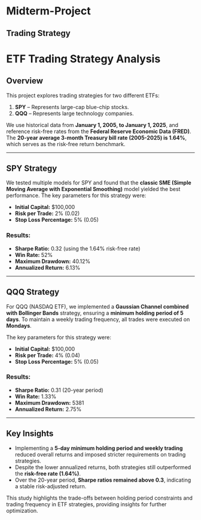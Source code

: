 # Midterm-Project

## Trading Strategy

# ETF Trading Strategy Analysis

## Overview
This project explores trading strategies for two different ETFs:
1. **SPY** – Represents large-cap blue-chip stocks.
2. **QQQ** – Represents large technology companies.

We use historical data from **January 1, 2005, to January 1, 2025**, and reference risk-free rates from the **Federal Reserve Economic Data (FRED)**. The **20-year average 3-month Treasury bill rate (2005-2025) is 1.64%**, which serves as the risk-free return benchmark.

---

## SPY Strategy
We tested multiple models for SPY and found that the **classic SME (Simple Moving Average with Exponential Smoothing)** model yielded the best performance. The key parameters for this strategy were:
- **Initial Capital:** $100,000
- **Risk per Trade:** 2% (0.02)
- **Stop Loss Percentage:** 5% (0.05)

### Results:
- **Sharpe Ratio:** 0.32 (using the 1.64% risk-free rate)
- **Win Rate:** 52%
- **Maximum Drawdown:** 40.12%
- **Annualized Return:** 6.13%

---

## QQQ Strategy
For QQQ (NASDAQ ETF), we implemented a **Gaussian Channel combined with Bollinger Bands** strategy, ensuring a **minimum holding period of 5 days**. To maintain a weekly trading frequency, all trades were executed on **Mondays**.

The key parameters for this strategy were:
- **Initial Capital:** $100,000
- **Risk per Trade:** 4% (0.04)
- **Stop Loss Percentage:** 5% (0.05)

### Results:
- **Sharpe Ratio:** 0.31 (20-year period)
- **Win Rate:** 1.33%
- **Maximum Drawdown:** 5381
- **Annualized Return:** 2.75%

---

## Key Insights
- Implementing a **5-day minimum holding period and weekly trading** reduced overall returns and imposed stricter requirements on trading strategies.
- Despite the lower annualized returns, both strategies still outperformed the **risk-free rate (1.64%)**.
- Over the 20-year period, **Sharpe ratios remained above 0.3**, indicating a stable risk-adjusted return.

This study highlights the trade-offs between holding period constraints and trading frequency in ETF strategies, providing insights for further optimization.

